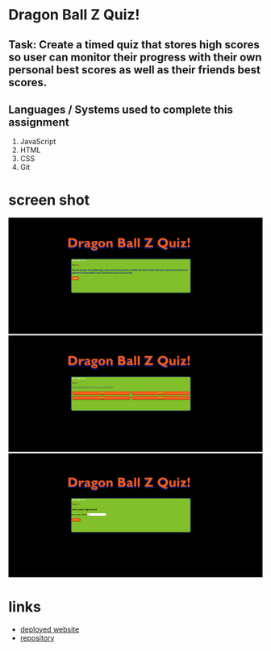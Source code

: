 # Dragon Ball Z Quiz!

## Task: Create a timed quiz that stores high scores so user can monitor their progress with their own personal best scores as well as their friends best scores.

## Languages / Systems used to complete this assignment

1. JavaScript
2. HTML
3. CSS
4. Git

# screen shot

![DBZ Quiz Screen Shot](./assets/screen_shot/intro.png)
![DBZ Quiz Question Screen Shot](./assets/screen_shot/timer.png)
![DBZ Quiz User's High Score Screen Shot](./assets/screen_shot/highscore.png)

# links

- [deployed website](https://chris79kennard.github.io/Code-Quiz/)
- [repository](https://github.com/chris79kennard/Code-Quiz)
